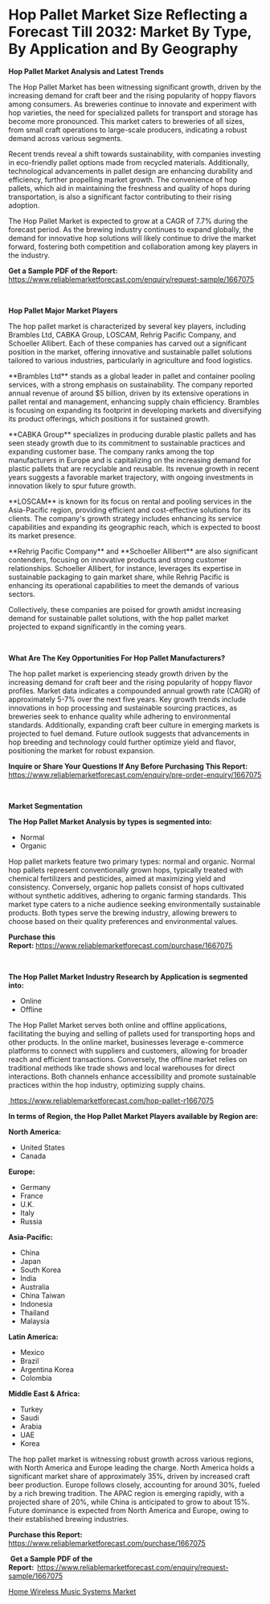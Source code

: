 <p><h1>Hop Pallet Market Size Reflecting a Forecast Till 2032: Market By Type, By Application and By Geography</h1></p><p><strong>Hop Pallet Market Analysis and Latest Trends</strong></p>
<p><p>The Hop Pallet Market has been witnessing significant growth, driven by the increasing demand for craft beer and the rising popularity of hoppy flavors among consumers. As breweries continue to innovate and experiment with hop varieties, the need for specialized pallets for transport and storage has become more pronounced. This market caters to breweries of all sizes, from small craft operations to large-scale producers, indicating a robust demand across various segments.</p><p>Recent trends reveal a shift towards sustainability, with companies investing in eco-friendly pallet options made from recycled materials. Additionally, technological advancements in pallet design are enhancing durability and efficiency, further propelling market growth. The convenience of hop pallets, which aid in maintaining the freshness and quality of hops during transportation, is also a significant factor contributing to their rising adoption.</p><p>The Hop Pallet Market is expected to grow at a CAGR of 7.7% during the forecast period. As the brewing industry continues to expand globally, the demand for innovative hop solutions will likely continue to drive the market forward, fostering both competition and collaboration among key players in the industry.</p></p>
<p><strong>Get a Sample PDF of the Report:&nbsp;</strong> <a href="https://www.reliablemarketforecast.com/enquiry/request-sample/1667075?utm_campaign=1105&utm_medium=2&utm_source=Github&utm_content=ia&utm_term=06032025&utm_id=hop-pallet">https://www.reliablemarketforecast.com/enquiry/request-sample/1667075</a></p>
<p>&nbsp;</p>
<p><strong>Hop Pallet Major Market Players</strong></p>
<p><p>The hop pallet market is characterized by several key players, including Brambles Ltd, CABKA Group, LOSCAM, Rehrig Pacific Company, and Schoeller Allibert. Each of these companies has carved out a significant position in the market, offering innovative and sustainable pallet solutions tailored to various industries, particularly in agriculture and food logistics.</p><p>**Brambles Ltd** stands as a global leader in pallet and container pooling services, with a strong emphasis on sustainability. The company reported annual revenue of around $5 billion, driven by its extensive operations in pallet rental and management, enhancing supply chain efficiency. Brambles is focusing on expanding its footprint in developing markets and diversifying its product offerings, which positions it for sustained growth.</p><p>**CABKA Group** specializes in producing durable plastic pallets and has seen steady growth due to its commitment to sustainable practices and expanding customer base. The company ranks among the top manufacturers in Europe and is capitalizing on the increasing demand for plastic pallets that are recyclable and reusable. Its revenue growth in recent years suggests a favorable market trajectory, with ongoing investments in innovation likely to spur future growth.</p><p>**LOSCAM** is known for its focus on rental and pooling services in the Asia-Pacific region, providing efficient and cost-effective solutions for its clients. The company's growth strategy includes enhancing its service capabilities and expanding its geographic reach, which is expected to boost its market presence.</p><p>**Rehrig Pacific Company** and **Schoeller Allibert** are also significant contenders, focusing on innovative products and strong customer relationships. Schoeller Allibert, for instance, leverages its expertise in sustainable packaging to gain market share, while Rehrig Pacific is enhancing its operational capabilities to meet the demands of various sectors.</p><p>Collectively, these companies are poised for growth amidst increasing demand for sustainable pallet solutions, with the hop pallet market projected to expand significantly in the coming years.</p></p>
<p>&nbsp;</p>
<p><strong>What Are The Key Opportunities For Hop Pallet Manufacturers?</strong></p>
<p><p>The hop pallet market is experiencing steady growth driven by the increasing demand for craft beer and the rising popularity of hoppy flavor profiles. Market data indicates a compounded annual growth rate (CAGR) of approximately 5-7% over the next five years. Key growth trends include innovations in hop processing and sustainable sourcing practices, as breweries seek to enhance quality while adhering to environmental standards. Additionally, expanding craft beer culture in emerging markets is projected to fuel demand. Future outlook suggests that advancements in hop breeding and technology could further optimize yield and flavor, positioning the market for robust expansion.</p></p>
<p><strong>Inquire or Share Your Questions If Any Before Purchasing This Report:</strong> <a href="https://www.reliablemarketforecast.com/enquiry/pre-order-enquiry/1667075?utm_campaign=1105&utm_medium=2&utm_source=Github&utm_content=ia&utm_term=06032025&utm_id=hop-pallet">https://www.reliablemarketforecast.com/enquiry/pre-order-enquiry/1667075</a></p>
<p>&nbsp;</p>
<p><strong>Market Segmentation</strong></p>
<p><strong>The Hop Pallet Market Analysis by types is segmented into:</strong></p>
<p><ul><li>Normal</li><li>Organic</li></ul></p>
<p><p>Hop pallet markets feature two primary types: normal and organic. Normal hop pallets represent conventionally grown hops, typically treated with chemical fertilizers and pesticides, aimed at maximizing yield and consistency. Conversely, organic hop pallets consist of hops cultivated without synthetic additives, adhering to organic farming standards. This market type caters to a niche audience seeking environmentally sustainable products. Both types serve the brewing industry, allowing brewers to choose based on their quality preferences and environmental values.</p></p>
<p><strong>Purchase this Report:&nbsp;</strong><a href="https://www.reliablemarketforecast.com/purchase/1667075?utm_campaign=1105&utm_medium=2&utm_source=Github&utm_content=ia&utm_term=06032025&utm_id=hop-pallet">https://www.reliablemarketforecast.com/purchase/1667075</a></p>
<p>&nbsp;</p>
<p><strong>The Hop Pallet Market Industry Research by Application is segmented into:</strong></p>
<p><ul><li>Online</li><li>Offline</li></ul></p>
<p><p>The Hop Pallet Market serves both online and offline applications, facilitating the buying and selling of pallets used for transporting hops and other products. In the online market, businesses leverage e-commerce platforms to connect with suppliers and customers, allowing for broader reach and efficient transactions. Conversely, the offline market relies on traditional methods like trade shows and local warehouses for direct interactions. Both channels enhance accessibility and promote sustainable practices within the hop industry, optimizing supply chains.</p></p>
<p><a href="https://www.reliablemarketforecast.com/hop-pallet-r1667075?utm_campaign=1105&utm_medium=2&utm_source=Github&utm_content=ia&utm_term=06032025&utm_id=hop-pallet">&nbsp;https://www.reliablemarketforecast.com/hop-pallet-r1667075</a></p>
<p><strong>In terms of Region, the Hop Pallet Market Players available by Region are:</strong></p>
<p>
    <p> <strong> North America: </strong>
        <ul>
            <li>United States</li>
            <li>Canada</li>
        </ul>
        </p> 
    <p> <strong> Europe: </strong>
        <ul>
            <li>Germany</li>
            <li>France</li>
            <li>U.K.</li>
            <li>Italy</li>
            <li>Russia</li>
        </ul>
        </p> 
    <p> <strong> Asia-Pacific: </strong>
        <ul>
            <li>China</li>
            <li>Japan</li>
            <li>South Korea</li>
            <li>India</li>
            <li>Australia</li>
            <li>China Taiwan</li>
            <li>Indonesia</li>
            <li>Thailand</li>
            <li>Malaysia</li>
        </ul>
        </p> 
    <p> <strong> Latin America: </strong>
        <ul>
            <li>Mexico</li>
            <li>Brazil</li>
            <li>Argentina Korea</li>
            <li>Colombia</li>
        </ul>
        </p> 
    <p> <strong> Middle East & Africa: </strong>
        <ul>
            <li>Turkey</li>
            <li>Saudi</li>
            <li>Arabia</li>
            <li>UAE</li>
            <li>Korea</li>
        </ul>
    </p>
    </p>
<p><p>The hop pallet market is witnessing robust growth across various regions, with North America and Europe leading the charge. North America holds a significant market share of approximately 35%, driven by increased craft beer production. Europe follows closely, accounting for around 30%, fueled by a rich brewing tradition. The APAC region is emerging rapidly, with a projected share of 20%, while China is anticipated to grow to about 15%. Future dominance is expected from North America and Europe, owing to their established brewing industries.</p></p>
<p><strong>Purchase this Report: </strong><a href="https://www.reliablemarketforecast.com/purchase/1667075?utm_campaign=1105&utm_medium=2&utm_source=Github&utm_content=ia&utm_term=06032025&utm_id=hop-pallet">https://www.reliablemarketforecast.com/purchase/1667075</a></p>
<p>&nbsp;<strong>Get a Sample PDF of the Report:&nbsp;&nbsp;</strong><a href="https://www.reliablemarketforecast.com/enquiry/request-sample/1667075?utm_campaign=1105&utm_medium=2&utm_source=Github&utm_content=ia&utm_term=06032025&utm_id=hop-pallet">https://www.reliablemarketforecast.com/enquiry/request-sample/1667075</a></p>
<p><strong></strong></p>
<p><p><a href="https://github.com/prosalinda88/Market-Research-Report-List-7/blob/main/home-wireless-music-systems-market.md?utm_campaign=1105&utm_medium=2&utm_source=Github&utm_content=ia&utm_term=06032025&utm_id=hop-pallet">Home Wireless Music Systems Market</a></p></p>